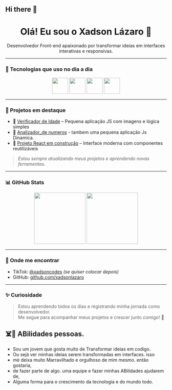 ## Hi there 👋

<!--
**xadsonlazaro/xadsonlazaro** is a ✨ _special_ ✨ repository because its `README.md` (this file) appears on your GitHub profile.

Here are some ideas to get you started:

- 🔭 I’m currently working on ...
- 🌱 I’m currently learning ...
- 👯 I’m looking to collaborate on ...
- 🤔 I’m looking for help with ...
- 💬 Ask me about ...
- 📫 How to reach me: ...
- 😄 Pronouns: ...
- ⚡ Fun fact: ...
-->
<h1 align="center">Olá! Eu sou o Xadson Lázaro 👋</h1>

<p align="center">
  Desenvolvedor Front-end apaixonado por transformar ideias em interfaces interativas e responsivas.
</p>

---

### 🚀 Tecnologias que uso no dia a dia

<div align="center">
  <img src="https://cdn.jsdelivr.net/gh/devicons/devicon/icons/javascript/javascript-original.svg" width="50" />
  <img src="https://cdn.jsdelivr.net/gh/devicons/devicon/icons/html5/html5-original.svg" width="50" />
  <img src="https://cdn.jsdelivr.net/gh/devicons/devicon/icons/css3/css3-original.svg" width="50" />
  <img src="https://cdn.jsdelivr.net/gh/devicons/devicon/icons/react/react-original.svg" width="50" />
</div>

---

### 📌 Projetos em destaque

- 🔹 [Verificador de Idade](https://github.com/xadsonlazaro/verificador-de-idade) – Pequena aplicação JS com imagens e lógica simples
- 🔹️ [Analizador_de numeros](_https://github.com/xadsonlazaro/Analizador-de-Numeros) - tambem uma pequena aplicação Js Dinamica. 
- 🔹 [Projeto React em construção](https://github.com/xadsonlazaro) – Interface moderna com componentes reutilizáveis

> *Estou sempre atualizando meus projetos e aprendendo novas ferramentas.*

---

### 📊 GitHub Stats

<div align="center">
  <img height="160em" src="https://github-readme-stats.vercel.app/api?username=xadsonlazaro&show_icons=true&theme=dracula&count_private=true"/>
  <img height="160em" src="https://github-readme-stats.vercel.app/api/top-langs/?username=xadsonlazaro&layout=compact&theme=dracula"/>
</div>

---

### 📲 Onde me encontrar

- TikTok: [@xadsoncodes](https://tiktok.com/@xadsonlazaro) *(se quiser colocar depois)*
- GitHub: [github.com/xadsonlazaro](https://github.com/xadsonlazaro)

---

### ✨ Curiosidade

> Estou aprendendo todos os dias e registrando minha jornada como desenvolvedor.  
> Me segue para acompanhar meus projetos e crescer junto comigo! 🚀
>
> 
## ☠️👀 ABilidades pessoas.
- Sou um jovem que gosta muito de Transformar ideias em codigo.
- Ou sejà ver minhas ideias serem transformadas em interfaces. isso
- mè deixa muito Marravilhado e orgulhoso de mim mesmo. então gostaria,
- de fazer parte de algo. uma equipe e fazer minhas ABilidades ajudarem de,
- Alguma forma para o crescimento da tecnologia e do mundo todo.
